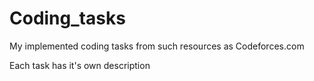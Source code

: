 # Coding_tasks

My implemented coding tasks from such resources as Codeforces.com

Each task has it's own description
